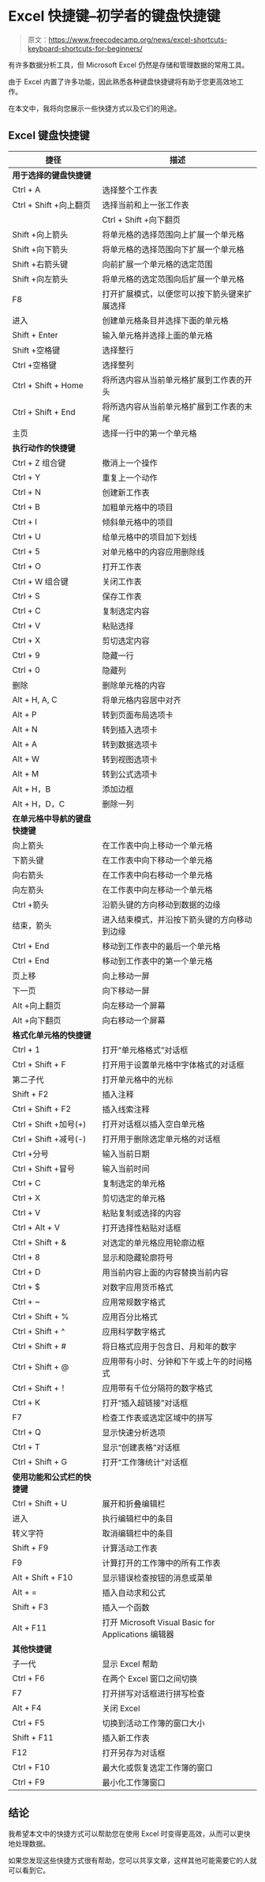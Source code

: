 # Excel 快捷键–初学者的键盘快捷键

> 原文：<https://www.freecodecamp.org/news/excel-shortcuts-keyboard-shortcuts-for-beginners/>

有许多数据分析工具，但 Microsoft Excel 仍然是存储和管理数据的常用工具。

由于 Excel 内置了许多功能，因此熟悉各种键盘快捷键将有助于您更高效地工作。

在本文中，我将向您展示一些快捷方式以及它们的用途。

## Excel 键盘快捷键

| 捷径 | 描述 |
| --- | --- |
| **用于选择的键盘快捷键** |  |
| Ctrl + A | 选择整个工作表 |
| Ctrl + Shift +向上翻页 | 选择当前和上一张工作表 |
|  | Ctrl + Shift +向下翻页 |
| Shift +向上箭头 | 将单元格的选择范围向上扩展一个单元格 |
| Shift +向下箭头 | 将单元格的选择范围向下扩展一个单元格 |
| Shift +右箭头键 | 向前扩展一个单元格的选定范围 |
| Shift +向左箭头 | 将单元格的选定范围向后扩展一个单元格 |
| F8 | 打开扩展模式，以便您可以按下箭头键来扩展选择 |
| 进入 | 创建单元格条目并选择下面的单元格 |
| Shift + Enter | 输入单元格并选择上面的单元格 |
| Shift +空格键 | 选择整行 |
| Ctrl +空格键 | 选择整列 |
| Ctrl + Shift + Home | 将所选内容从当前单元格扩展到工作表的开头 |
| Ctrl + Shift + End | 将所选内容从当前单元格扩展到工作表的末尾 |
| 主页 | 选择一行中的第一个单元格 |
| **执行动作的快捷键** |  |
| Ctrl + Z 组合键 | 撤消上一个操作 |
| Ctrl + Y | 重复上一个动作 |
| Ctrl + N | 创建新工作表 |
| Ctrl + B | 加粗单元格中的项目 |
| Ctrl + I | 倾斜单元格中的项目 |
| Ctrl + U | 给单元格中的项目加下划线 |
| Ctrl + 5 | 对单元格中的内容应用删除线 |
| Ctrl + O | 打开工作表 |
| Ctrl + W 组合键 | 关闭工作表 |
| Ctrl + S | 保存工作表 |
| Ctrl + C | 复制选定内容 |
| Ctrl + V | 粘贴选择 |
| Ctrl + X | 剪切选定内容 |
| Ctrl + 9 | 隐藏一行 |
| Ctrl + 0 | 隐藏列 |
| 删除 | 删除单元格的内容 |
| Alt + H, A, C | 将单元格内容居中对齐 |
| Alt + P | 转到页面布局选项卡 |
| Alt + N | 转到插入选项卡 |
| Alt + A | 转到数据选项卡 |
| Alt + W | 转到视图选项卡 |
| Alt + M | 转到公式选项卡 |
| Alt + H，B | 添加边框 |
| Alt + H，D，C | 删除一列 |
| **在单元格中导航的键盘快捷键** |  |
| 向上箭头 | 在工作表中向上移动一个单元格 |
| 下箭头键 | 在工作表中向下移动一个单元格 |
| 向右箭头 | 在工作表中向右移动一个单元格 |
| 向左箭头 | 在工作表中向左移动一个单元格 |
| Ctrl +箭头 | 沿箭头键的方向移动到数据的边缘 |
| 结束，箭头 | 进入结束模式，并沿按下箭头键的方向移动到边缘 |
| Ctrl + End | 移动到工作表中的最后一个单元格 |
| Ctrl + End | 移动到工作表中的第一个单元格 |
| 页上移 | 向上移动一屏 |
| 下一页 | 向下移动一屏 |
| Alt +向上翻页 | 向左移动一个屏幕 |
| Alt +向下翻页 | 向右移动一个屏幕 |
| **格式化单元格的快捷键** |  |
| Ctrl + 1 | 打开“单元格格式”对话框 |
| Ctrl + Shift + F | 打开用于设置单元格中字体格式的对话框 |
| 第二子代 | 打开单元格中的光标 |
| Shift + F2 | 插入注释 |
| Ctrl + Shift + F2 | 插入线索注释 |
| Ctrl + Shift +加号(+) | 打开对话框以插入空白单元格 |
| Ctrl + Shift +减号(-) | 打开用于删除选定单元格的对话框 |
| Ctrl +分号 | 输入当前日期 |
| Ctrl + Shift +冒号 | 输入当前时间 |
| Ctrl + C | 复制选定的单元格 |
| Ctrl + X | 剪切选定的单元格 |
| Ctrl + V | 粘贴复制或选择的内容 |
| Ctrl + Alt + V | 打开选择性粘贴对话框 |
| Ctrl + Shift + & | 对选定的单元格应用轮廓边框 |
| Ctrl + 8 | 显示和隐藏轮廓符号 |
| Ctrl + D | 用当前内容上面的内容替换当前内容 |
| Ctrl + $ | 对数字应用货币格式 |
| Ctrl + ~ | 应用常规数字格式 |
| Ctrl + Shift + % | 应用百分比格式 |
| Ctrl + Shift + ^ | 应用科学数字格式 |
| Ctrl + Shift + # | 将日格式应用于包含日、月和年的数字 |
| Ctrl + Shift + @ | 应用带有小时、分钟和下午或上午的时间格式 |
| Ctrl + Shift +！ | 应用带有千位分隔符的数字格式 |
| Ctrl + K | 打开“插入超链接”对话框 |
| F7 | 检查工作表或选定区域中的拼写 |
| Ctrl + Q | 显示快速分析选项 |
| Ctrl + T | 显示“创建表格”对话框 |
| Ctrl + Shift + G | 打开“工作簿统计”对话框 |
| **使用功能和公式栏的快捷键** |  |
| Ctrl + Shift + U | 展开和折叠编辑栏 |
| 进入 | 执行编辑栏中的条目 |
| 转义字符 | 取消编辑栏中的条目 |
| Shift + F9 | 计算活动工作表 |
| F9 | 计算打开的工作簿中的所有工作表 |
| Alt + Shift + F10 | 显示错误检查按钮的消息或菜单 |
| Alt + = | 插入自动求和公式 |
| Shift + F3 | 插入一个函数 |
| Alt + F11 | 打开 Microsoft Visual Basic for Applications 编辑器 |
| **其他快捷键** |  |
| 子一代 | 显示 Excel 帮助 |
| Ctrl + F6 | 在两个 Excel 窗口之间切换 |
| F7 | 打开拼写对话框进行拼写检查 |
| Alt + F4 | 关闭 Excel |
| Ctrl + F5 | 切换到活动工作簿的窗口大小 |
| Shift + F11 | 插入新工作表 |
| F12 | 打开另存为对话框 |
| Ctrl + F10 | 最大化或恢复选定工作簿的窗口 |
| Ctrl + F9 | 最小化工作簿窗口 |

## 结论

我希望本文中的快捷方式可以帮助您在使用 Excel 时变得更高效，从而可以更快地处理数据。

如果您发现这些快捷方式很有帮助，您可以共享文章，这样其他可能需要它的人就可以看到它。